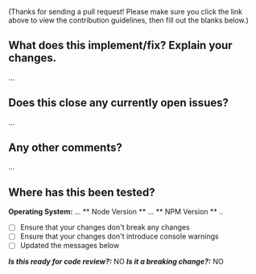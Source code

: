 <!-- markdownlint-disable MD041 MD026 -->

(Thanks for sending a pull request! Please make sure you click the link above to view the contribution guidelines, then fill out the blanks below.)

## What does this implement/fix? Explain your changes.

…

## Does this close any currently open issues?

…

## Any other comments?

…

## Where has this been tested?

**Operating System:** …
** Node Version ** ...
** NPM Version ** ..

- [ ] Ensure that your changes don't break any changes
- [ ] Ensure that your changes don't introduce console warnings
- [ ] Updated the messages below

**_Is this ready for code review?:_** NO
**_Is it a breaking change?:_** NO
